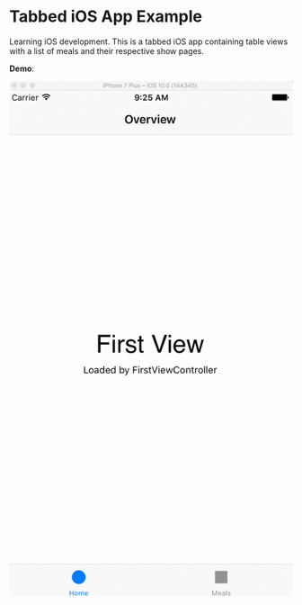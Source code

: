 # Tabbed iOS App Example

Learning iOS development. This is a tabbed iOS app containing table views
with a list of meals and their respective show pages. 

**Demo**:

![demo1](./docs/demos/demo_1.gif "Demo 1")
